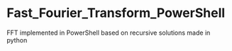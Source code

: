 # Fast_Fourier_Transform_PowerShell
FFT implemented in PowerShell based on recursive solutions made in python
